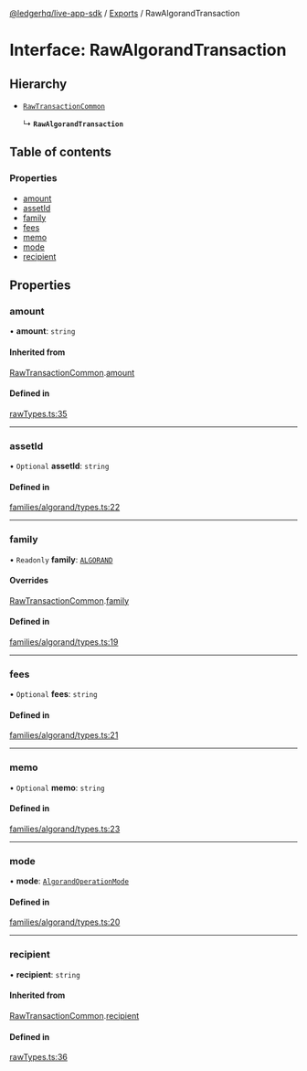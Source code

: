 [@ledgerhq/live-app-sdk](../README.md) / [Exports](../modules.md) / RawAlgorandTransaction

# Interface: RawAlgorandTransaction

## Hierarchy

- [`RawTransactionCommon`](RawTransactionCommon.md)

  ↳ **`RawAlgorandTransaction`**

## Table of contents

### Properties

- [amount](RawAlgorandTransaction.md#amount)
- [assetId](RawAlgorandTransaction.md#assetid)
- [family](RawAlgorandTransaction.md#family)
- [fees](RawAlgorandTransaction.md#fees)
- [memo](RawAlgorandTransaction.md#memo)
- [mode](RawAlgorandTransaction.md#mode)
- [recipient](RawAlgorandTransaction.md#recipient)

## Properties

### amount

• **amount**: `string`

#### Inherited from

[RawTransactionCommon](RawTransactionCommon.md).[amount](RawTransactionCommon.md#amount)

#### Defined in

[rawTypes.ts:35](https://github.com/LedgerHQ/live-app-sdk/blob/1d8d8d5/src/rawTypes.ts#L35)

___

### assetId

• `Optional` **assetId**: `string`

#### Defined in

[families/algorand/types.ts:22](https://github.com/LedgerHQ/live-app-sdk/blob/1d8d8d5/src/families/algorand/types.ts#L22)

___

### family

• `Readonly` **family**: [`ALGORAND`](../enums/FAMILIES.md#algorand)

#### Overrides

[RawTransactionCommon](RawTransactionCommon.md).[family](RawTransactionCommon.md#family)

#### Defined in

[families/algorand/types.ts:19](https://github.com/LedgerHQ/live-app-sdk/blob/1d8d8d5/src/families/algorand/types.ts#L19)

___

### fees

• `Optional` **fees**: `string`

#### Defined in

[families/algorand/types.ts:21](https://github.com/LedgerHQ/live-app-sdk/blob/1d8d8d5/src/families/algorand/types.ts#L21)

___

### memo

• `Optional` **memo**: `string`

#### Defined in

[families/algorand/types.ts:23](https://github.com/LedgerHQ/live-app-sdk/blob/1d8d8d5/src/families/algorand/types.ts#L23)

___

### mode

• **mode**: [`AlgorandOperationMode`](../modules.md#algorandoperationmode)

#### Defined in

[families/algorand/types.ts:20](https://github.com/LedgerHQ/live-app-sdk/blob/1d8d8d5/src/families/algorand/types.ts#L20)

___

### recipient

• **recipient**: `string`

#### Inherited from

[RawTransactionCommon](RawTransactionCommon.md).[recipient](RawTransactionCommon.md#recipient)

#### Defined in

[rawTypes.ts:36](https://github.com/LedgerHQ/live-app-sdk/blob/1d8d8d5/src/rawTypes.ts#L36)
